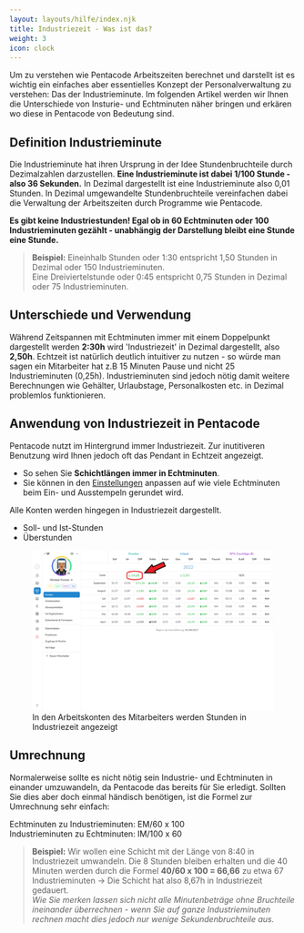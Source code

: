 ```yaml
---
layout: layouts/hilfe/index.njk
title: Industriezeit - Was ist das?
weight: 3
icon: clock
---
```

<body>

Um zu verstehen wie Pentacode Arbeitszeiten berechnet und darstellt ist es
wichtig ein einfaches aber essentielles Konzept der Personalverwaltung zu
verstehen: Das der Industrieminute. Im folgenden Artikel
werden wir Ihnen die Unterschiede von Insturie- und Echtminuten näher bringen
und erkären wo diese in Pentacode von Bedeutung sind.

## Definition Industrieminute

Die Industrieminute hat ihren Ursprung in der Idee Stundenbruchteile durch Dezimalzahlen
darzustellen. **Eine Industrieminute ist dabei 1/100 Stunde - also 36
Sekunden.** In Dezimal dargestellt ist eine Industrieminute also 0,01 Stunden.
In Dezimal umgewandelte Stundenbruchteile vereinfachen dabei die Verwaltung der
Arbeitszeiten durch Programme wie Pentacode.

**Es gibt keine Industriestunden! Egal ob in 60 Echtminuten oder 100
Industrieminuten gezählt - unabhängig der Darstellung bleibt eine Stunde eine Stunde.**

>**Beispiel:**
Eineinhalb Stunden oder 1:30 entspricht 1,50 Stunden in Dezimal
oder 150 Industrieminuten. <br>
Eine Dreiviertelstunde oder 0:45 entspricht 0,75 Stunden in
Dezimal oder 75 Industrieminuten.

## Unterschiede und Verwendung

Während Zeitspannen mit Echtminuten immer mit einem Doppelpunkt dargestellt
werden **2:30h** wird 'Industriezeit' in Dezimal dargestellt, also **2,50h**.
Echtzeit ist natürlich deutlich intuitiver zu nutzen - so würde man sagen ein
Mitarbeiter hat z.B 15 Minuten Pause und nicht 25 Industrieminuten (0,25h).
Industrieminuten sind jedoch nötig damit weitere Berechnungen wie Gehälter,
Urlaubstage, Personalkosten etc. in Dezimal problemlos funktionieren.

## Anwendung von Industriezeit in Pentacode

Pentacode nutzt im Hintergrund immer Industriezeit. Zur inutitiveren Benutzung
wird Ihnen jedoch oft das Pendant in Echtzeit angezeigt.
- So sehen Sie **Schichtlängen immer in Echtminuten**.
- Sie können in den
   [Einstellungen](hilfe/handbuch/einstellungen/zeiterfassung/#Rundung-von-Stempelzeiten)
   anpassen auf wie viele Echtminuten beim Ein- und Ausstempeln gerundet wird.
   <br>

Alle Konten werden hingegen in Industriezeit dargestellt.
- Soll- und Ist-Stunden 
- Überstunden

<figure>
    <img src="konten.png"/>
    <figcaption> In den Arbeitskonten des Mitarbeiters werden Stunden in Industriezeit angezeigt </figcaption>
</figure>

## Umrechnung 

Normalerweise sollte es nicht nötig sein Industrie- und Echtminuten in einander
umzuwandeln, da Pentacode das bereits für Sie erledigt. Sollten Sie dies aber
doch einmal händisch benötigen, ist die Formel zur Umrechnung sehr einfach:

Echtminuten zu Industrieminuten: EM/60 x 100 <br>
Industrieminuten zu Echtminuten: IM/100 x 60 

> **Beispiel:** Wir wollen eine Schicht mit der Länge von 8:40 in Industriezeit
> umwandeln. Die 8 Stunden bleiben erhalten und die 40 Minuten werden durch die
> Formel **40/60 x 100 = 66,66** zu etwa 67 Industrieminuten -> Die Schicht hat also 8,67h
> in Industriezeit gedauert. <br>
> *Wie Sie merken lassen sich nicht alle Minutenbeträge ohne Bruchteile
> ineinander überrechnen - wenn Sie auf ganze Industrieminuten rechnen macht
> dies jedoch nur wenige Sekundenbruchteile aus.*

</body>


